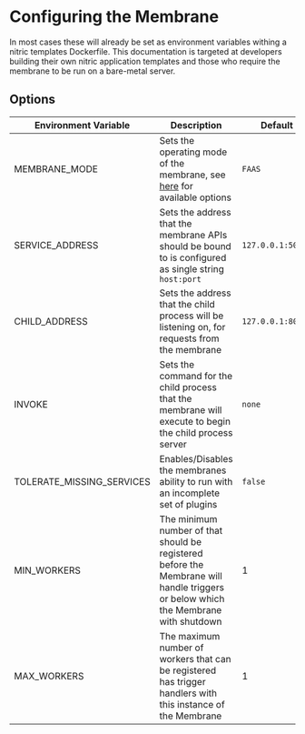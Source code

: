 # Configuring the Membrane

In most cases these will already be set as environment variables withing a nitric templates Dockerfile. This documentation is targeted at developers building their own nitric application templates and those who require the membrane to be run on a bare-metal server.

## Options

| Environment Variable | Description | Default |
| --- | --- | --- |
| MEMBRANE_MODE | Sets the operating mode of the membrane, see [here](./operating-modes.md) for available options | `FAAS` | 
| SERVICE_ADDRESS | Sets the address that the membrane APIs should be bound to is configured as single string `host:port` | `127.0.0.1:50051` | 
| CHILD_ADDRESS | Sets the address that the child process will be listening on, for requests from the membrane | `127.0.0.1:8080` |
| INVOKE | Sets the command for the child process that the membrane will execute to begin the child process server | `none` |
| TOLERATE_MISSING_SERVICES | Enables/Disables the membranes ability to run with an incomplete set of plugins | `false` |
| MIN_WORKERS | The minimum number of that should be registered before the Membrane will handle triggers or below which the Membrane with shutdown | 1 |
| MAX_WORKERS | The maximum number of workers that can be registered has trigger handlers with this instance of the Membrane | 1 |
